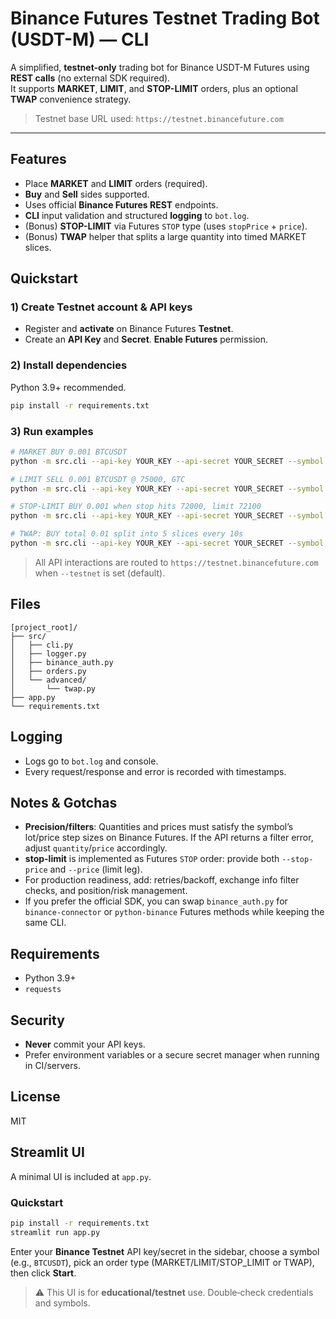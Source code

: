 # Binance Futures Testnet Trading Bot (USDT-M) — CLI

A simplified, **testnet-only** trading bot for Binance USDT-M Futures using **REST calls** (no external SDK required).  
It supports **MARKET**, **LIMIT**, and **STOP-LIMIT** orders, plus an optional **TWAP** convenience strategy.

> Testnet base URL used: `https://testnet.binancefuture.com`

---

## Features
- Place **MARKET** and **LIMIT** orders (required).
- **Buy** and **Sell** sides supported.
- Uses official **Binance Futures REST** endpoints.
- **CLI** input validation and structured **logging** to `bot.log`.
- (Bonus) **STOP-LIMIT** via Futures `STOP` type (uses `stopPrice` + `price`).
- (Bonus) **TWAP** helper that splits a large quantity into timed MARKET slices.

## Quickstart

### 1) Create Testnet account & API keys
- Register and **activate** on Binance Futures **Testnet**.
- Create an **API Key** and **Secret**. **Enable Futures** permission.

### 2) Install dependencies
Python 3.9+ recommended.
```bash
pip install -r requirements.txt
```

### 3) Run examples
```bash
# MARKET BUY 0.001 BTCUSDT
python -m src.cli --api-key YOUR_KEY --api-secret YOUR_SECRET --symbol BTCUSDT --side BUY --type MARKET --quantity 0.001

# LIMIT SELL 0.001 BTCUSDT @ 75000, GTC
python -m src.cli --api-key YOUR_KEY --api-secret YOUR_SECRET --symbol BTCUSDT --side SELL --type LIMIT --quantity 0.001 --price 75000 --tif GTC

# STOP-LIMIT BUY 0.001 when stop hits 72000, limit 72100
python -m src.cli --api-key YOUR_KEY --api-secret YOUR_SECRET --symbol BTCUSDT --side BUY --type STOP_LIMIT --quantity 0.001 --stop-price 72000 --price 72100

# TWAP: BUY total 0.01 split into 5 slices every 10s
python -m src.cli --api-key YOUR_KEY --api-secret YOUR_SECRET --symbol BTCUSDT --side BUY --type TWAP --quantity 0.01 --slices 5 --interval 10
```

> All API interactions are routed to `https://testnet.binancefuture.com` when `--testnet` is set (default).

## Files
```
[project_root]/
├── src/
│   ├── cli.py
│   ├── logger.py
│   ├── binance_auth.py
│   ├── orders.py
│   └── advanced/
│       └── twap.py
├── app.py
└── requirements.txt
```

## Logging
- Logs go to `bot.log` and console.
- Every request/response and error is recorded with timestamps.

## Notes & Gotchas
- **Precision/filters**: Quantities and prices must satisfy the symbol’s lot/price step sizes on Binance Futures. If the API returns a filter error, adjust `quantity`/`price` accordingly.
- **stop-limit** is implemented as Futures `STOP` order: provide both `--stop-price` and `--price` (limit leg).
- For production readiness, add: retries/backoff, exchange info filter checks, and position/risk management.
- If you prefer the official SDK, you can swap `binance_auth.py` for `binance-connector` or `python-binance` Futures methods while keeping the same CLI.

## Requirements
- Python 3.9+
- `requests`

## Security
- **Never** commit your API keys.
- Prefer environment variables or a secure secret manager when running in CI/servers.

## License
MIT


## Streamlit UI

A minimal UI is included at `app.py`.

### Quickstart

```bash
pip install -r requirements.txt
streamlit run app.py
```

Enter your **Binance Testnet** API key/secret in the sidebar, choose a symbol (e.g., `BTCUSDT`), pick an order type (MARKET/LIMIT/STOP_LIMIT or TWAP), then click **Start**.

> ⚠️ This UI is for **educational/testnet** use. Double‑check credentials and symbols.